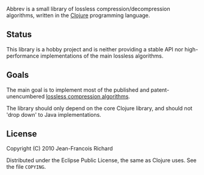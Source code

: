 Abbrev is a small library of lossless compression/decompression 
algorithms, written in the [Clojure](http://clojure.org) programming 
language.

Status
------

This library is a hobby project and is neither providing a stable API
nor high-performance implementations of the main lossless algorithms.

Goals
-----

The main goal is to implement most of the published and patent-unencumbered
[lossless compression 
algorithms](http://en.wikipedia.org/wiki/Category:Lossless_compression_algorithms). 

The library should only depend on the core Clojure library, and should
not 'drop down' to Java implementations.

License
-------

Copyright (C) 2010 Jean-Francois Richard

Distributed under the Eclipse Public License, the same as Clojure uses. 
See the file `COPYING`.
